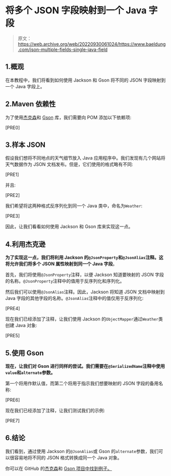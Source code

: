 # 将多个 JSON 字段映射到一个 Java 字段

> 原文：<https://web.archive.org/web/20220930061024/https://www.baeldung.com/json-multiple-fields-single-java-field>

## 1.概观

在本教程中，我们将看到如何使用 Jackson 和 Gson 将不同的 JSON 字段映射到一个 Java 字段上。

## 2.Maven 依赖性

为了使用[杰克森](https://web.archive.org/web/20220923223542/https://search.maven.org/search?q=a:jackson-databind%20AND%20g:com.fasterxml.jackson.core)和 [Gson](https://web.archive.org/web/20220923223542/https://search.maven.org/search?q=a:gson%20AND%20g:com.google.code.gson) 库，我们需要向 POM 添加以下依赖项:

[PRE0]

## 3.样本 JSON

假设我们想将不同地点的天气细节放入 Java 应用程序中。我们发现有几个网站将天气数据作为 JSON 文档发布。但是，它们使用的格式略有不同:

[PRE1]

并且:

[PRE2]

我们希望将这两种格式反序列化到同一个 Java 类中，命名为`Weather`:

[PRE3]

因此，让我们看看如何使用 Jackson 和 Gson 库来实现这一点。

## 4.利用杰克逊

**为了实现这一点，我们将利用 Jackson 的`@JsonProperty`和`@JsonAlias`注释。这将允许我们将多个 JSON 属性映射到同一个 Java 字段**。

首先，我们将使用`@JsonProperty`注释，以便 Jackson 知道要映射的 JSON 字段的名称。`@JsonProperty`注释中的值用于反序列化和序列化。

然后我们可以使用`@JsonAlias`注释。因此，Jackson 将知道 JSON 文档中映射到 Java 字段的其他字段的名称。`@JsonAlias`注释中的值仅用于反序列化:

[PRE4]

现在我们已经添加了注释，让我们使用 Jackson 的`ObjectMapper`通过`Weather`类创建 Java 对象:

[PRE5]

## 5.使用 Gson

**现在，让我们对 Gson 进行同样的尝试。我们需要在`@SerializedName`注释中使用`value`和`alternate`参数。**

第一个将用作默认值，而第二个将用于指示我们想要映射的 JSON 字段的备用名称:

[PRE6]

现在我们已经添加了注释，让我们测试我们的示例:

[PRE7]

## 6.结论

我们看到，通过使用 Jackson 的`@JsonAlias`或 Gson 的`alternate`参数，我们可以很容易地将不同的 JSON 格式转换成同一个 Java 对象。

你可以在 GitHub 的[杰克森](https://web.archive.org/web/20220923223542/https://github.com/eugenp/tutorials/tree/master/jackson-modules/jackson-conversions-2)和 [Gson 项目中找到例子。](https://web.archive.org/web/20220923223542/https://github.com/eugenp/tutorials/tree/master/json-modules/gson)